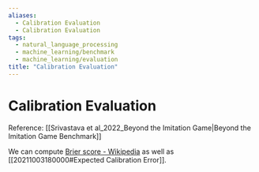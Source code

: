 ```yaml
---
aliases:
  - Calibration Evaluation
  - Calibration Evaluation
tags:
  - natural_language_processing
  - machine_learning/benchmark
  - machine_learning/evaluation
title: "Calibration Evaluation"
---
```


# Calibration Evaluation

Reference: [[Srivastava et al_2022_Beyond the Imitation Game|Beyond the Imitation Game Benchmark]]

We can compute [Brier score - Wikipedia](https://en.wikipedia.org/wiki/Brier_score) as well as [[20211003180000#Expected Calibration Error]].